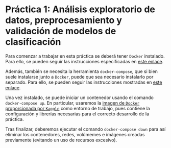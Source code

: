 # Práctica 1: Análisis exploratorio de datos, preprocesamiento y validación de modelos de clasificación

Para comenzar a trabajar en esta práctica se deberá tener `Docker` instalado. Para ello, se pueden seguir las instrucciones especificadas en [este enlace](https://docs.docker.com/engine/install).

Además, también se necesita la herramienta `docker-compose`, que si bien suele instalarse junto a `Docker`, puede que sea necesario instalarlo por separado. Para ello, se pueden seguir las instrucciones mostradas en [este enlace](https://docs.docker.com/compose/install).

Una vez instalado, se puede iniciar un contenedor usando el comando `docker-compose up`. En particular, usaremos la [imagen de `Docker` proporcionada por `Kaggle`](https://github.com/Kaggle/docker-python) como entorno de trabajo, pues contiene la configuración y librerías necesarias para el correcto desarrollo de la práctica.

Tras finalizar, deberemos ejecutar el comando `docker-compose down` para así eliminar los contenedores, redes, volúmemes e imágenes creadas previamente (evitando un uso de recursos excesivo).
